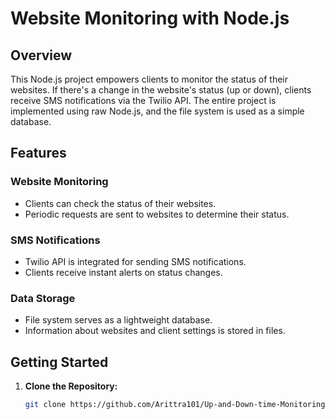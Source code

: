 # Website Monitoring with Node.js

## Overview

This Node.js project empowers clients to monitor the status of their websites. If there's a change in the website's status (up or down), clients receive SMS notifications via the Twilio API. The entire project is implemented using raw Node.js, and the file system is used as a simple database.

## Features

### Website Monitoring

- Clients can check the status of their websites.
- Periodic requests are sent to websites to determine their status.

### SMS Notifications

- Twilio API is integrated for sending SMS notifications.
- Clients receive instant alerts on status changes.

### Data Storage

- File system serves as a lightweight database.
- Information about websites and client settings is stored in files.

## Getting Started

1. **Clone the Repository:**
   ```bash
   git clone https://github.com/Arittra101/Up-and-Down-time-Monitoring-API.git

